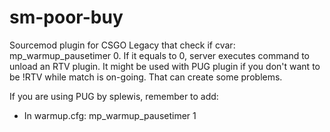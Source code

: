 # sm-poor-buy
Sourcemod plugin for CSGO Legacy that check if cvar: mp_warmup_pausetimer 0. If it equals to 0, server executes command to unload an RTV plugin. It might be used with PUG plugin if you don't want to be !RTV while match is on-going. That can create some problems.

If you are using PUG by splewis, remember to add:
- In warmup.cfg:
mp_warmup_pausetimer 1